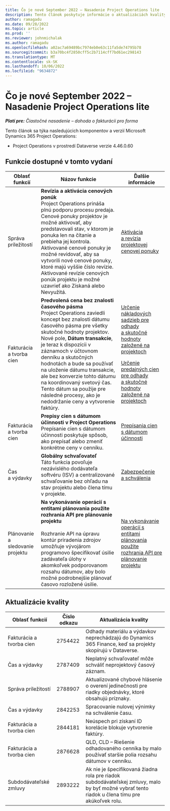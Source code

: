 ```yaml
---
title: Čo je nové September 2022 – Nasadenie Project Operations lite
description: Tento článok poskytuje informácie o aktualizáciách kvality, ktoré sú k dispozícii vo vydaní nasadenia Microsoft Dynamics 365 Project Operations lite zo septembra 2022.
author: ramagadu
ms.date: 09/28/2022
ms.topic: article
ms.prod: ''
ms.reviewer: johnmichalak
ms.author: ramagadu
ms.openlocfilehash: a02ac7a69489bc7974eb0e63c11fa5de74795b78
ms.sourcegitcommit: b3a70bc4f2850cff5c2b7114cff7bd61ec298143
ms.translationtype: MT
ms.contentlocale: sk-SK
ms.lasthandoff: 10/06/2022
ms.locfileid: "9634872"
---
```

# <a name="whats-new-september-2022---project-operations-lite-deployment"></a>Čo je nové September 2022 – Nasadenie Project Operations lite

_**Platí pre:** Čiastočné nasadenie – dohoda o fakturácii pro forma_

Tento článok sa týka nasledujúcich komponentov a verzií Microsoft Dynamics 365 Project Operations:

- Project Operations v prostredí Dataverse verzie 4.46.0.60

## <a name="features-included-in-this-release"></a>Funkcie dostupné v tomto vydaní

| Oblasť funkcií | Názov funkcie | Ďalšie informácie |
| --- | --- | --- |
| Správa príležitostí | **Revízia a aktivácia cenových ponúk**<br>Project Operations prináša plnú podporu procesu predaja. Cenové ponuky projektov je možné aktivovať, aby predstavovali stav, v ktorom je ponuka len na čítanie a prebieha jej kontrola. Aktivované cenové ponuky je možné revidovať, aby sa vytvorili nové cenové ponuky, ktoré majú vyššie číslo revízie. Aktivované revízie cenových ponúk projektu je možné uzavrieť ako Získaná alebo Nevyužitá. | [Aktivácia a revízia projektovej cenovej ponuky](/dynamics365/project-operations/sales/activation-and-revision) |
| Fakturácia a tvorba cien | **Predvolená cena bez znalosti časového pásma**<br>Project Operations zaviedli koncept bez znalosti dátumu časového pásma pre všetky skutočné hodnoty projektov. Nové pole, **Dátum transakcie**, je teraz k dispozícii v záznamoch v účtovnom denníku a skutočných hodnotách a bude sa používať na uloženie dátumu transakcie, ale bez konverzie tohto dátumu na koordinovaný svetový čas. Tento dátum sa použije pre následné procesy, ako je nedodržanie ceny a vytvorenie faktúry. | <p>[Určenie nákladových sadzieb pre odhady a skutočné hodnoty založené na projektoch](/dynamics365/project-operations/pro/pricing-costing/cost-price-resolution-sales)</p><p>[Určenie predajných cien pre odhady a skutočné hodnoty založené na projektoch](/dynamics365/project-operations/pro/pricing-costing/sales-price-resolution-sales)</p> |
| Fakturácia a tvorba cien | **Prepisy cien s dátumom účinnosti v Project Operations**<br>Prepísanie cien s dátumom účinnosti poskytuje spôsob, ako prepísať alebo zmeniť konkrétne ceny v cenníku. | [Prepísania cien s dátumom účinnosti](/dynamics365/project-operations/pricing-costing/dateffective_price_overrides) |
| Čas a výdavky | **Globálny schvaľovateľ**<br>Táto funkcia povoľuje nezávislého dodávateľa softvéru (ISV) a centralizované schvaľovanie bez ohľadu na stav projektu alebo člena tímu v projekte. | [Zabezpečenie a schválenia](/dynamics365/project-operations/approvals/approvals-security) |
|Plánovanie a sledovanie projektu|**Na vykonávanie operácií s entitami plánovania použite rozhrania API pre plánovanie projektu** </br> </br>Rozhranie API na úpravu kontúr priradenia zdrojov umožňuje vývojárom programovo špecifikovať úsilie zadávateľa úlohy v akomkoľvek podporovanom rozsahu dátumov, aby bolo možné podrobnejšie plánovať časovo rozložené úsilie.|[Na vykonávanie operácií s entitami plánovania použite rozhrania API pre plánovanie projektu](/dynamics365/project-operations/project-management/schedule-api-preview)|

## <a name="quality-updates"></a>Aktualizácie kvality

| Oblasť funkcií | Číslo odkazu | Aktualizácia kvality |
| --- | --- | --- |
| Fakturácia a tvorba cien | 2754422 | Odhady materiálu a výdavkov neprechádzajú do Dynamics 365 Finance, keď sa projekty skopírujú v Dataverse. |
| Čas a výdavky | 2787409 | Neplatný schvaľovateľ môže schváliť neprojektový časový záznam. |
| Správa príležitostí | 2788907 | Aktualizované chybové hlásenie o overení jedinečnosti pre riadky objednávky, ktoré obsahujú príznaky. |
| Čas a výdavky | 2842253 | Spracovanie nulovej výnimky na schválenie času. |
| Fakturácia a tvorba cien | 2844181 | Neúspech pri získaní ID korelácie blokuje vytvorenie faktúry. |
| Fakturácia a tvorba cien | 2876628 | QLD, CLD – Riešenie odhadovaného cenníka by malo používať staršie polia rozsahu dátumov v cenníku. |
| Subdodávateľské zmluvy | 2893222 | Ak nie je špecifikovaná žiadna rola pre riadok subdodávateľskej zmluvy, malo by byť možné vybrať tento riadok u člena tímu pre akúkoľvek rolu. |

